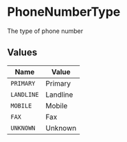 # PhoneNumberType

The type of phone number


## Values

| Name       | Value      |
| ---------- | ---------- |
| `PRIMARY`  | Primary    |
| `LANDLINE` | Landline   |
| `MOBILE`   | Mobile     |
| `FAX`      | Fax        |
| `UNKNOWN`  | Unknown    |